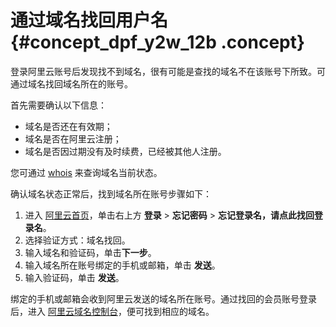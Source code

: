 # 通过域名找回用户名 {#concept_dpf_y2w_12b .concept}

登录阿里云账号后发现找不到域名，很有可能是查找的域名不在该账号下所致。可通过域名找回域名所在的账号。

首先需要确认以下信息：

-   域名是否还在有效期；
-   域名是否在阿里云注册；
-   域名是否因过期没有及时续费，已经被其他人注册。

您可通过 [whois](http://whois.aliyun.com/) 来查询域名当前状态。

确认域名状态正常后，找到域名所在账号步骤如下：

1.  进入 [阿里云首页](http://www.aliyun.com/)，单击右上方 **登录** \> **忘记密码** \> **忘记登录名，请点此找回登录名**。
2.  选择验证方式：域名找回。
3.  输入域名和验证码，单击**下一步**。
4.  输入域名所在账号绑定的手机或邮箱，单击 **发送**。
5.  输入验证码，单击 **发送**。

绑定的手机或邮箱会收到阿里云发送的域名所在账号。通过找回的会员账号登录后，进入 [阿里云域名控制台](https://netcn.console.aliyun.com/core/domain/list)，便可找到相应的域名。

